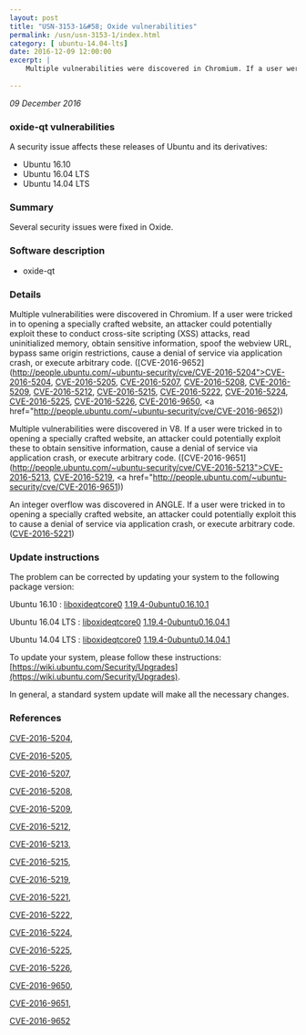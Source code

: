 ```yaml
---
layout: post
title: "USN-3153-1&#58; Oxide vulnerabilities"
permalink: /usn/usn-3153-1/index.html
category: [ ubuntu-14.04-lts]
date: 2016-12-09 12:00:00
excerpt: |
    Multiple vulnerabilities were discovered in Chromium. If a user were tricked in to opening a specially crafted website, an attacker could potentially exploit these to conduct cross-site scripting (XSS) attacks, read uninitialized memory, obtain sensitive information, spoof the webview URL, bypass same origin restrictions, cause a denial of service via application crash, or execute arbitrary code. ([CVE-2016-9652](http://people.ubuntu.com/~ubuntu-security/cve/CVE-2016-5204">CVE-2016-5204</a>, <a href="http://people.ubuntu.com/~ubuntu-security/cve/CVE-2016-5205">CVE-2016-5205</a>, <a href="http://people.ubuntu.com/~ubuntu-security/cve/CVE-2016-5207">CVE-2016-5207</a>, <a href="http://people.ubuntu.com/~ubuntu-security/cve/CVE-2016-5208">CVE-2016-5208</a>, <a href="http://people.ubuntu.com/~ubuntu-security/cve/CVE-2016-5209">CVE-2016-5209</a>, <a href="http://people.ubuntu.com/~ubuntu-security/cve/CVE-2016-5212">CVE-2016-5212</a>, <a href="http://people.ubuntu.com/~ubuntu-security/cve/CVE-2016-5215">CVE-2016-5215</a>, <a href="http://people.ubuntu.com/~ubuntu-security/cve/CVE-2016-5222">CVE-2016-5222</a>, <a href="http://people.ubuntu.com/~ubuntu-security/cve/CVE-2016-5224">CVE-2016-5224</a>, <a href="http://people.ubuntu.com/~ubuntu-security/cve/CVE-2016-5225">CVE-2016-5225</a>, <a href="http://people.ubuntu.com/~ubuntu-security/cve/CVE-2016-5226">CVE-2016-5226</a>, <a href="http://people.ubuntu.com/~ubuntu-security/cve/CVE-2016-9650">CVE-2016-9650</a>, <a href="http://people.ubuntu.com/~ubuntu-security/cve/CVE-2016-9652))
    
--- 
```

 
 

*09 December 2016*

### oxide-qt vulnerabilities

A security issue affects these releases of Ubuntu and its derivatives:

* Ubuntu 16.10
* Ubuntu 16.04 LTS
* Ubuntu 14.04 LTS

### Summary

Several security issues were fixed in Oxide. 

### Software description

* oxide-qt 

### Details

Multiple vulnerabilities were discovered in Chromium. If a user were tricked in to opening a specially crafted website, an attacker could potentially exploit these to conduct cross-site scripting (XSS) attacks, read uninitialized memory, obtain sensitive information, spoof the webview URL, bypass same origin restrictions, cause a denial of service via application crash, or execute arbitrary code. ([CVE-2016-9652](http://people.ubuntu.com/~ubuntu-security/cve/CVE-2016-5204">CVE-2016-5204</a>, <a href="http://people.ubuntu.com/~ubuntu-security/cve/CVE-2016-5205">CVE-2016-5205</a>, <a href="http://people.ubuntu.com/~ubuntu-security/cve/CVE-2016-5207">CVE-2016-5207</a>, <a href="http://people.ubuntu.com/~ubuntu-security/cve/CVE-2016-5208">CVE-2016-5208</a>, <a href="http://people.ubuntu.com/~ubuntu-security/cve/CVE-2016-5209">CVE-2016-5209</a>, <a href="http://people.ubuntu.com/~ubuntu-security/cve/CVE-2016-5212">CVE-2016-5212</a>, <a href="http://people.ubuntu.com/~ubuntu-security/cve/CVE-2016-5215">CVE-2016-5215</a>, <a href="http://people.ubuntu.com/~ubuntu-security/cve/CVE-2016-5222">CVE-2016-5222</a>, <a href="http://people.ubuntu.com/~ubuntu-security/cve/CVE-2016-5224">CVE-2016-5224</a>, <a href="http://people.ubuntu.com/~ubuntu-security/cve/CVE-2016-5225">CVE-2016-5225</a>, <a href="http://people.ubuntu.com/~ubuntu-security/cve/CVE-2016-5226">CVE-2016-5226</a>, <a href="http://people.ubuntu.com/~ubuntu-security/cve/CVE-2016-9650">CVE-2016-9650</a>, <a href="http://people.ubuntu.com/~ubuntu-security/cve/CVE-2016-9652))

Multiple vulnerabilities were discovered in V8. If a user were tricked in to opening a specially crafted website, an attacker could potentially exploit these to obtain sensitive information, cause a denial of service via application crash, or execute arbitrary code. ([CVE-2016-9651](http://people.ubuntu.com/~ubuntu-security/cve/CVE-2016-5213">CVE-2016-5213</a>, <a href="http://people.ubuntu.com/~ubuntu-security/cve/CVE-2016-5219">CVE-2016-5219</a>, <a href="http://people.ubuntu.com/~ubuntu-security/cve/CVE-2016-9651))

An integer overflow was discovered in ANGLE. If a user were tricked in to opening a specially crafted website, an attacker could potentially exploit this to cause a denial of service via application crash, or execute arbitrary code. ([CVE-2016-5221](http://people.ubuntu.com/~ubuntu-security/cve/CVE-2016-5221)) 

### Update instructions

The problem can be corrected by updating your system to the following package version:

Ubuntu 16.10
 : [liboxideqtcore0](https://launchpad.net/ubuntu/+source/oxide-qt) <span> [1.19.4-0ubuntu0.16.10.1](https://launchpad.net/ubuntu/+source/oxide-qt/1.19.4-0ubuntu0.16.10.1) </span> 

Ubuntu 16.04 LTS
 : [liboxideqtcore0](https://launchpad.net/ubuntu/+source/oxide-qt) <span> [1.19.4-0ubuntu0.16.04.1](https://launchpad.net/ubuntu/+source/oxide-qt/1.19.4-0ubuntu0.16.04.1) </span> 

Ubuntu 14.04 LTS
 : [liboxideqtcore0](https://launchpad.net/ubuntu/+source/oxide-qt) <span> [1.19.4-0ubuntu0.14.04.1](https://launchpad.net/ubuntu/+source/oxide-qt/1.19.4-0ubuntu0.14.04.1) </span> 

To update your system, please follow these instructions: [https://wiki.ubuntu.com/Security/Upgrades](https://wiki.ubuntu.com/Security/Upgrades).

In general, a standard system update will make all the necessary changes. 

### References

 
 [CVE-2016-5204](http://people.ubuntu.com/~ubuntu-security/cve/CVE-2016-5204), 

 [CVE-2016-5205](http://people.ubuntu.com/~ubuntu-security/cve/CVE-2016-5205), 

 [CVE-2016-5207](http://people.ubuntu.com/~ubuntu-security/cve/CVE-2016-5207), 

 [CVE-2016-5208](http://people.ubuntu.com/~ubuntu-security/cve/CVE-2016-5208), 

 [CVE-2016-5209](http://people.ubuntu.com/~ubuntu-security/cve/CVE-2016-5209), 

 [CVE-2016-5212](http://people.ubuntu.com/~ubuntu-security/cve/CVE-2016-5212), 

 [CVE-2016-5213](http://people.ubuntu.com/~ubuntu-security/cve/CVE-2016-5213), 

 [CVE-2016-5215](http://people.ubuntu.com/~ubuntu-security/cve/CVE-2016-5215), 

 [CVE-2016-5219](http://people.ubuntu.com/~ubuntu-security/cve/CVE-2016-5219), 

 [CVE-2016-5221](http://people.ubuntu.com/~ubuntu-security/cve/CVE-2016-5221), 

 [CVE-2016-5222](http://people.ubuntu.com/~ubuntu-security/cve/CVE-2016-5222), 

 [CVE-2016-5224](http://people.ubuntu.com/~ubuntu-security/cve/CVE-2016-5224), 

 [CVE-2016-5225](http://people.ubuntu.com/~ubuntu-security/cve/CVE-2016-5225), 

 [CVE-2016-5226](http://people.ubuntu.com/~ubuntu-security/cve/CVE-2016-5226), 

 [CVE-2016-9650](http://people.ubuntu.com/~ubuntu-security/cve/CVE-2016-9650), 

 [CVE-2016-9651](http://people.ubuntu.com/~ubuntu-security/cve/CVE-2016-9651), 

 [CVE-2016-9652](http://people.ubuntu.com/~ubuntu-security/cve/CVE-2016-9652)
 

